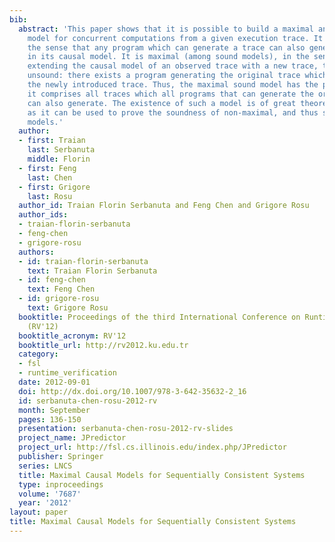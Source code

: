 ```yaml
---
bib:
  abstract: 'This paper shows that it is possible to build a maximal and sound causal
    model for concurrent computations from a given execution trace. It is sound, in
    the sense that any program which can generate a trace can also generate all traces
    in its causal model. It is maximal (among sound models), in the sense that by
    extending the causal model of an observed trace with a new trace, the model becomes
    unsound: there exists a program generating the original trace which cannot generate
    the newly introduced trace. Thus, the maximal sound model has the property that
    it comprises all traces which all programs that can generate the original trace
    can also generate. The existence of such a model is of great theoretical value
    as it can be used to prove the soundness of non-maximal, and thus smaller, causal
    models.'
  author:
  - first: Traian
    last: Serbanuta
    middle: Florin
  - first: Feng
    last: Chen
  - first: Grigore
    last: Rosu
  author_id: Traian Florin Serbanuta and Feng Chen and Grigore Rosu
  author_ids:
  - traian-florin-serbanuta
  - feng-chen
  - grigore-rosu
  authors:
  - id: traian-florin-serbanuta
    text: Traian Florin Serbanuta
  - id: feng-chen
    text: Feng Chen
  - id: grigore-rosu
    text: Grigore Rosu
  booktitle: Proceedings of the third International Conference on Runtime Verification
    (RV'12)
  booktitle_acronym: RV'12
  booktitle_url: http://rv2012.ku.edu.tr
  category:
  - fsl
  - runtime_verification
  date: 2012-09-01
  doi: http://dx.doi.org/10.1007/978-3-642-35632-2_16
  id: serbanuta-chen-rosu-2012-rv
  month: September
  pages: 136-150
  presentation: serbanuta-chen-rosu-2012-rv-slides
  project_name: JPredictor
  project_url: http://fsl.cs.illinois.edu/index.php/JPredictor
  publisher: Springer
  series: LNCS
  title: Maximal Causal Models for Sequentially Consistent Systems
  type: inproceedings
  volume: '7687'
  year: '2012'
layout: paper
title: Maximal Causal Models for Sequentially Consistent Systems
---
```

